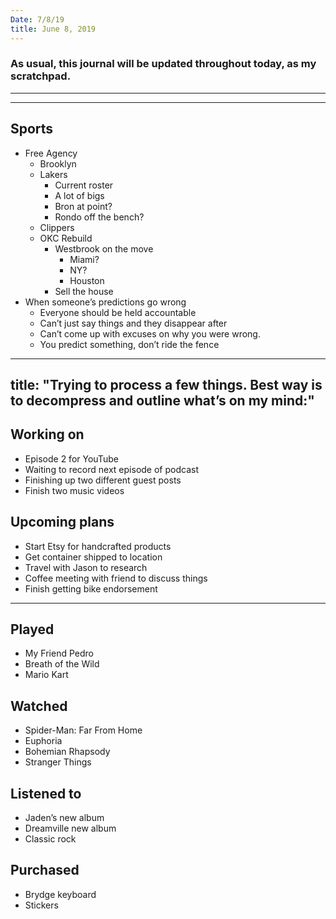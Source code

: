 ```yaml
---
Date: 7/8/19
title: June 8, 2019
---
```


### As usual, this journal will be updated throughout today, as my scratchpad.

---- 









---- 

## Sports

- Free Agency
	- Brooklyn
	- Lakers
		- Current roster
		- A lot of bigs
		- Bron at point?
		- Rondo off the bench?
	- Clippers
	- OKC Rebuild
		- Westbrook on the move
			- Miami?
			- NY?
			- Houston
		- Sell the house
- When someone’s predictions go wrong
	- Everyone should be held accountable
	- Can’t just say things and they disappear after
	- Can’t come up with excuses on why you were wrong.
	- You predict something, don’t ride the fence

---- 

title: "Trying to process a few things. Best way is to decompress and outline what’s on my mind:"
---

## Working on

- Episode 2 for YouTube
- Waiting to record next episode of podcast
- Finishing up two different guest posts
- Finish two music videos

## Upcoming plans

- Start Etsy for handcrafted products
- Get container shipped to location
- Travel with Jason to research
- Coffee meeting with friend to discuss things
- Finish getting bike endorsement

---- 

## Played

- My Friend Pedro
- Breath of the Wild
- Mario Kart

## Watched

- Spider-Man: Far From Home
- Euphoria
- Bohemian Rhapsody
- Stranger Things

## Listened to

- Jaden’s new album
- Dreamville new album
- Classic rock

## Purchased

- Brydge keyboard
- Stickers